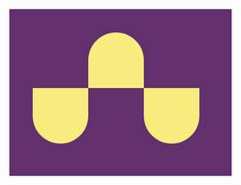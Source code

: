 
<div class="base">
  <div class="node a" ></div>
  <div class="node b" ></div>
  <div class="node c" ></div>
</div>

<style>
  .base {
    position: absolute;
    width: 400px;
    height: 300px;
    background: #62306D;
  }
  .node {
    width: 100px;
    height: 100px;
    background: #F7EC7D;
    border-radius: 0px 0px 50% 50%
  }
  .a {
    transform: translate(42px, 142px)
  }
  .b {
    transform: rotatex(180deg) translate(142px, 58px);
  }
  .c {
    transform: translate(242px, -58px);
  }
</style>